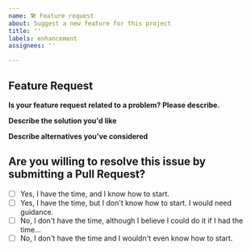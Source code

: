 ```yaml
---
name: 🛠️ Feature request
about: Suggest a new feature for this project
title: ''
labels: enhancement
assignees: ''

---
```


## Feature Request

**Is your feature request related to a problem? Please describe.**
<!-- A clear and concise description of what the problem is. Ex. I have an issue when [...] -->

**Describe the solution you'd like**
<!-- A clear and concise description of what you want to happen. Add any considered drawbacks. -->

**Describe alternatives you've considered**
<!-- A clear and concise description of any alternative solutions or features you've considered. -->

## Are you willing to resolve this issue by submitting a Pull Request?

<!--
  Remember that first-time contributors are welcome! 🙌
-->

- [ ] Yes, I have the time, and I know how to start.
- [ ] Yes, I have the time, but I don't know how to start. I would need guidance.
- [ ] No, I don't have the time, although I believe I could do it if I had the time...
- [ ] No, I don't have the time and I wouldn't even know how to start.

<!--
  👋 Have a great day and thank you for the feature request!
-->